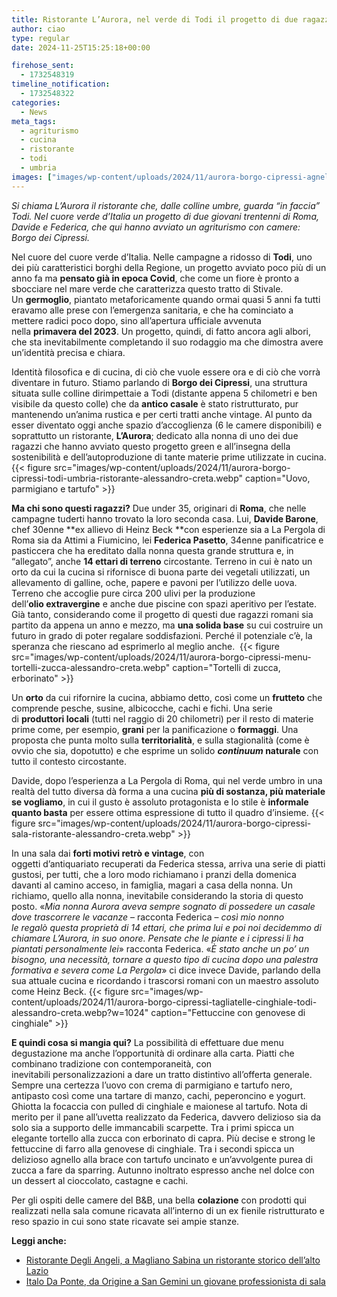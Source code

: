 ```yaml
---
title: Ristorante L’Aurora, nel verde di Todi il progetto di due ragazzi di Roma
author: ciao
type: regular
date: 2024-11-25T15:25:18+00:00

firehose_sent:
  - 1732548319
timeline_notification:
  - 1732548322
categories:
  - News
meta_tags:
  - agriturismo
  - cucina
  - ristorante
  - todi
  - umbria
images: ["images/wp-content/uploads/2024/11/aurora-borgo-cipressi-agnello-tartufo-alessandro-creta.webp"]
---
```

_Si chiama L&#8217;Aurora il ristorante che, dalle colline umbre, guarda &#8220;in faccia&#8221; Todi. Nel cuore verde d&#8217;Italia un progetto di due giovani trentenni di Roma, Davide e Federica, che qui hanno avviato un agriturismo con camere: Borgo dei Cipressi._

  
Nel cuore del cuore verde d’Italia. Nelle campagne a ridosso di&nbsp;**Todi**, uno dei più caratteristici borghi della Regione, un progetto avviato poco più di un anno fa ma&nbsp;**pensato già in epoca Covid**, che come un fiore è pronto a sbocciare nel mare verde che caratterizza questo tratto di Stivale. Un&nbsp;**germoglio**, piantato metaforicamente quando ormai quasi 5 anni fa tutti eravamo alle prese con l’emergenza sanitaria, e che ha cominciato a mettere radici poco dopo, sino all’apertura ufficiale avvenuta nella&nbsp;**primavera del 2023**. Un progetto, quindi, di fatto ancora agli albori, che sta inevitabilmente completando il suo rodaggio ma che dimostra avere un’identità precisa e chiara.

Identità filosofica e di cucina, di ciò che vuole essere ora e di ciò che vorrà diventare in futuro. Stiamo parlando di&nbsp;**Borgo dei Cipressi**, una struttura situata sulle colline dirimpettaie a Todi (distante appena 5 chilometri e ben visibile da questo colle) che da&nbsp;**antico casale**&nbsp;è stato ristrutturato, pur mantenendo un’anima rustica e per certi tratti anche vintage.&nbsp;Al punto da esser diventato oggi anche spazio d’accoglienza (6 le camere disponibili) e soprattutto un ristorante,&nbsp;**L’Aurora**; dedicato alla nonna di uno dei due ragazzi che hanno avviato questo progetto green e all’insegna della sostenibilità e dell&#8217;autoproduzione di tante materie prime utilizzate in cucina.
{{< figure src="images/wp-content/uploads/2024/11/aurora-borgo-cipressi-todi-umbria-ristorante-alessandro-creta.webp" caption="Uovo, parmigiano e tartufo" >}}
 

  
**Ma chi sono questi ragazzi?**&nbsp;Due under 35, originari di&nbsp;**Roma**, che nelle campagne tuderti hanno trovato la loro seconda casa. Lui,&nbsp;**Davide Barone**, chef 30enne&nbsp;**ex allievo di Heinz Beck&nbsp;**con esperienze sia a La Pergola di Roma sia da Attimi a Fiumicino, lei&nbsp;**Federica Pasetto**, 34enne panificatrice e pasticcera che ha ereditato dalla nonna questa grande struttura e, in &#8220;allegato&#8221;, anche&nbsp;**14 ettari di terreno**&nbsp;circostante. Terreno in cui è nato un orto da cui la cucina si rifornisce di buona parte dei vegetali utilizzati, un allevamento di galline, oche, papere e pavoni per l’utilizzo delle uova. Terreno che accoglie pure circa 200 ulivi per la produzione dell’**olio&nbsp;extravergine**&nbsp;e anche due piscine con spazi aperitivo per l’estate. Già tanto, considerando come il progetto di questi due ragazzi romani&nbsp;sia partito da appena un anno e mezzo, ma&nbsp;**una solida base**&nbsp;su cui costruire un futuro in grado di poter regalare soddisfazioni. Perché il potenziale c’è, la speranza che riescano ad esprimerlo al meglio anche.&nbsp;
{{< figure src="images/wp-content/uploads/2024/11/aurora-borgo-cipressi-menu-tortelli-zucca-alessandro-creta.webp" caption="Tortelli di zucca, erborinato" >}}
 

  
Un&nbsp;**orto**&nbsp;da cui rifornire la cucina, abbiamo detto, così come un&nbsp;**frutteto**&nbsp;che comprende pesche, susine, albicocche, cachi e fichi. Una serie di&nbsp;**produttori locali**&nbsp;(tutti nel raggio di 20 chilometri) per il resto di materie prime come, per esempio,&nbsp;**grani**&nbsp;per la panificazione o&nbsp;**formaggi**. Una proposta che punta molto sulla&nbsp;**territorialità**, e sulla stagionalità (come è ovvio che sia, dopotutto) e che esprime un solido&nbsp;**_continuum_&nbsp;naturale**&nbsp;con tutto il contesto circostante. 

Davide, dopo l’esperienza a La Pergola di Roma, qui nel verde umbro in una realtà&nbsp;del tutto diversa&nbsp;dà forma a una cucina&nbsp;**più di sostanza, più materiale se vogliamo**, in cui il gusto è assoluto protagonista e lo stile è&nbsp;**informale quanto basta**&nbsp;per essere&nbsp;ottima espressione di tutto il quadro d’insieme.
{{< figure src="images/wp-content/uploads/2024/11/aurora-borgo-cipressi-sala-ristorante-alessandro-creta.webp" >}}
 

  
In una sala dai **forti motivi retrò e vintage**, con oggetti d’antiquariato recuperati da Federica stessa, arriva una serie di piatti gustosi, per tutti, che a loro modo richiamano i pranzi della domenica davanti al camino acceso, in famiglia, magari a casa della nonna. Un richiamo, quello alla nonna, inevitabile considerando la storia di questo posto. «_Mia nonna Aurora aveva sempre sognato di possedere un casale dove trascorrere le vacanze_ &#8211; racconta Federica &#8211; _così mio nonno le regalò questa proprietà di 14 ettari, che prima lui e poi noi decidemmo di chiamare L’Aurora, in suo onore. Pensate che le piante e i cipressi li ha piantati personalmente lei_» racconta Federica. «_È stato anche un po’ un bisogno, una necessità, tornare a questo tipo di cucina dopo una palestra formativa e severa come La Pergola_» ci dice invece Davide, parlando della sua attuale cucina e ricordando i trascorsi romani con un maestro assoluto come Heinz Beck.
{{< figure src="images/wp-content/uploads/2024/11/aurora-borgo-cipressi-tagliatelle-cinghiale-todi-alessandro-creta.webp?w=1024" caption="Fettuccine con genovese di cinghiale" >}}
 

  
**E quindi cosa si mangia qui?** La&nbsp;possibilità&nbsp;di effettuare due menu degustazione ma anche&nbsp;l’opportunità&nbsp;di ordinare alla carta. Piatti che combinano tradizione con&nbsp;contemporaneità, con inevitabili&nbsp;personalizzazioni&nbsp;a dare un tratto distintivo&nbsp;all’offerta&nbsp;generale. Sempre una certezza&nbsp;l’uovo&nbsp;con crema di parmigiano e tartufo nero, antipasto&nbsp;così&nbsp;come una tartare di manzo, cachi, peperoncino e yogurt. Ghiotta la focaccia con&nbsp;pulled&nbsp;di cinghiale e maionese al tartufo. Nota di merito per il pane&nbsp;all’uvetta&nbsp;realizzato da Federica, davvero delizioso sia da solo sia a supporto delle immancabili scarpette. Tra i primi spicca un elegante tortello alla zucca con&nbsp;erborinato&nbsp;di capra.&nbsp;Più&nbsp;decise e strong le fettuccine di farro alla genovese di cinghiale. Tra i secondi spicca un delizioso agnello alla brace con tartufo uncinato e&nbsp;un’avvolgente&nbsp;purea di zucca a fare da&nbsp;sparring. Autunno inoltrato espresso anche nel dolce con un dessert al cioccolato, castagne e cachi.&nbsp;

Per gli ospiti delle camere del B&B, una bella **colazione** con prodotti qui realizzati nella sala comune ricavata&nbsp;all&#8217;interno&nbsp;di un ex fienile ristrutturato e reso spazio in cui sono state ricavate sei ampie stanze.

**Leggi anche:**

<ul class="wp-block-list">
  <li>
    <a href="https://aleepepecom.wordpress.com/2024/11/21/degli-angeli-a-magliano-sabina-un-ristorante-storico-di-ottima-cucina/">Ristorante Degli Angeli, a Magliano Sabina un ristorante storico dell&#8217;alto Lazio</a>
  </li>
  <li>
    <a href="https://aleepepecom.wordpress.com/2024/10/31/italo-da-ponte-a-san-gemini-un-giovane-professionista-guida-la-sala-di-origine/" target="_blank" rel="noreferrer noopener">Italo Da Ponte, da Origine a San Gemini un giovane professionista di sala</a>
  </li>
</ul>
